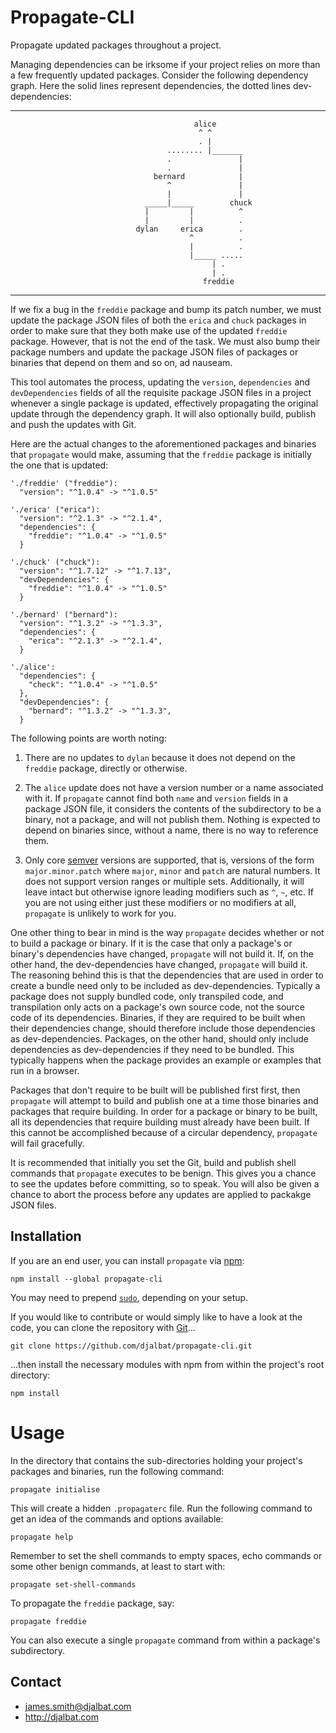 # Propagate-CLI

Propagate updated packages throughout a project.

Managing dependencies can be irksome if your project relies on more than a few frequently updated packages. Consider the following dependency graph. Here the solid lines represent dependencies, the dotted lines dev-dependencies:

---
                                             alice
                                              ^ ^
                                              . |
                                       ........ |_______
                                       .               |
                                       .               |
                                    bernard            |
                                       ^               |
                                       |               |
                                  _____|_____        chuck
                                  |         |          ^
                                  |         |          .
                                dylan     erica        .
                                            ^          .
                                            |          .
                                            |_____ .....
                                                 | .
                                                 | .
                                               freddie
---
 If we fix a bug in the `freddie` package and bump its patch number, we must update the package JSON files of both the `erica` and `chuck` packages in order to make sure that they both make use of the updated `freddie` package. However, that is not the end of the task. We must also bump their package numbers and update the package JSON files of packages or binaries that depend on them and so on, ad nauseam. 
 
 This tool automates the process, updating the `version`, `dependencies` and `devDependencies` fields of all the requisite package JSON files in a project whenever a single package is updated, effectively propagating the original update through the dependency graph. It will also optionally build, publish and push the updates with Git. 
 
 Here are the actual changes to the aforementioned packages and binaries that `propagate` would make, assuming that the `freddie` package is initially the one that is updated:
 
```
'./freddie' ("freddie"):
  "version": "^1.0.4" -> "^1.0.5"

'./erica' ("erica"):
  "version": "^2.1.3" -> "^2.1.4",
  "dependencies": {
    "freddie": "^1.0.4" -> "^1.0.5"
  }

'./chuck' ("chuck"):
  "version": "^1.7.12" -> "^1.7.13",
  "devDependencies": {
    "freddie": "^1.0.4" -> "^1.0.5"
  }

'./bernard' ("bernard"):
  "version": "^1.3.2" -> "^1.3.3",
  "dependencies": {
    "erica": "^2.1.3" -> "^2.1.4",
  }

'./alice':
  "dependencies": {
    "check": "^1.0.4" -> "^1.0.5"
  },
  "devDependencies": {
    "bernard": "^1.3.2" -> "^1.3.3",
  }
```
The following points are worth noting:

1. There are no updates to `dylan` because it does not depend on the `freddie` package, directly or otherwise.

2. The `alice` update does not have a version number or a name associated with it. If `propagate` cannot find both `name` and `version` fields in a package JSON file, it considers the contents of the subdirectory to be a binary, not a package, and will not publish them. Nothing is expected to depend on binaries since, without a name, there is no way to reference them. 

3. Only core [semver](https://semver.org/) versions are supported, that is, versions of the form `major.minor.patch` where `major`, `minor` and `patch` are natural numbers. It does not support version ranges or multiple sets. Additionally, it will leave intact but otherwise ignore leading modifiers such as `^`, `~`, etc. If you are not using either just these modifiers or no modifiers at all, `propagate` is unlikely to work for you.

One other thing to bear in mind is the way `propagate` decides whether or not to build a package or binary. If it is the case that only a package's or binary's dependencies have changed, `propagate` will not build it. If, on the other hand, the dev-dependencies have changed, `propagate` will build it. The reasoning behind this is that the dependencies that are used in order to create a bundle need only to be included as dev-dependencies. Typically a package does not supply bundled code, only transpiled code, and transpilation only acts on a package's own source code, not the source code of its dependencies. Binaries, if they are required to be built when their dependencies change, should therefore include those dependencies as dev-dependencies. Packages, on the other hand, should only include dependencies as dev-dependencies if they need to be bundled. This typically happens when the package provides an example or examples that run in a browser. 

Packages that don't require to be built will be published first first, then `propagate` will attempt to build and publish one at a time those binaries and packages that require building. In order for a package or binary to be built, all its dependencies that require building must already have been built. If this cannot be accomplished because of a circular dependency, `propagate` will fail gracefully.

It is recommended that initially you set the Git, build and publish shell commands that `propagate` executes to be benign. This gives you a chance to see the updates before committing, so to speak. You will also be given a chance to abort the process before any updates are applied to packakge JSON files. 

## Installation

If you are an end user, you can install `propagate` via [npm](https://www.npmjs.com/):
 
    npm install --global propagate-cli

You may need to prepend [`sudo`](https://en.wikipedia.org/wiki/Sudo), depending on your setup.

If you would like to contribute or would simply like to have a look at the code, you can clone the repository with [Git](https://git-scm.com/)...

    git clone https://github.com/djalbat/propagate-cli.git

...then install the necessary modules with npm from within the project's root directory:

    npm install
    
# Usage

In the directory that contains the sub-directories holding your project's packages and binaries, run the following command:

    propagate initialise
    
This will create a hidden `.propagaterc` file. Run the following command to get an idea of the commands and options available:

    propagate help

Remember to set the shell commands to empty spaces, echo commands or some other benign commands, at least to start with:

    propagate set-shell-commands
    
To propagate the `freddie` package, say:


    propagate freddie
    
You can also execute a single `propagate` command from within a package's subdirectory.

## Contact

- james.smith@djalbat.com
- http://djalbat.com
